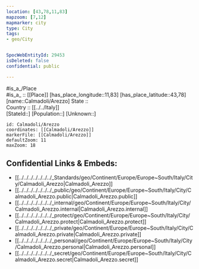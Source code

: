 ```yaml
---
location: [43,78,11,83] 
mapzoom: [7,12] 
mapmarker: city 
type: City
tags:
- geo/City


SpocWebEntityId: 29453
isDeleted: false
confidential: public

---
```

#is_a_/Place  
#is_a_ :: [[Place]] 
[has_place_longitude::11,83] 
[has_place_latitude::43,78] 
[name::Calmadoli/Arezzo] 
State ::  
Country :: [[../../Italy]]  
[StateId::] 
[Population::] 
[Unknown::] 


```leaflet
id: Calmadoli/Arezzo
coordinates: [[Calmadoli/Arezzo]] 
markerFile: [[Calmadoli/Arezzo]] 
defaultZoom: 11 
maxZoom: 18
```


## Confidential Links & Embeds: 
- [[../../../../../../../_Standards/geo/Continent/Europe/Europe~South/Italy/City/Calmadoli_Arezzo|Calmadoli_Arezzo]] 
- [[../../../../../../../_public/geo/Continent/Europe/Europe~South/Italy/City/Calmadoli_Arezzo.public|Calmadoli_Arezzo.public]] 
- [[../../../../../../../_internal/geo/Continent/Europe/Europe~South/Italy/City/Calmadoli_Arezzo.internal|Calmadoli_Arezzo.internal]] 
- [[../../../../../../../_protect/geo/Continent/Europe/Europe~South/Italy/City/Calmadoli_Arezzo.protect|Calmadoli_Arezzo.protect]] 
- [[../../../../../../../_private/geo/Continent/Europe/Europe~South/Italy/City/Calmadoli_Arezzo.private|Calmadoli_Arezzo.private]] 
- [[../../../../../../../_personal/geo/Continent/Europe/Europe~South/Italy/City/Calmadoli_Arezzo.personal|Calmadoli_Arezzo.personal]] 
- [[../../../../../../../_secret/geo/Continent/Europe/Europe~South/Italy/City/Calmadoli_Arezzo.secret|Calmadoli_Arezzo.secret]] 
